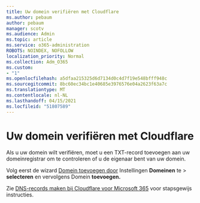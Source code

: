```yaml
---
title: Uw domein verifiëren met Cloudflare
ms.author: pebaum
author: pebaum
manager: scotv
ms.audience: Admin
ms.topic: article
ms.service: o365-administration
ROBOTS: NOINDEX, NOFOLLOW
localization_priority: Normal
ms.collection: Adm_O365
ms.custom:
- "1"
ms.openlocfilehash: a5dfaa215325d6d7134d0c4d7f19e548bfff948c
ms.sourcegitcommit: 8bc60ec34bc1e40685e3976576e04a2623f63a7c
ms.translationtype: MT
ms.contentlocale: nl-NL
ms.lasthandoff: 04/15/2021
ms.locfileid: "51807589"
---
```

# <a name="verify-your-domain-with-cloudflare"></a>Uw domein verifiëren met Cloudflare

Als u uw domein wilt verifiëren, moet u een TXT-record toevoegen aan uw domeinregistrar om te controleren of u de eigenaar bent van uw domein. 

Volg eerst de wizard [Domein toevoegen door](https://admin.microsoft.com/Adminportal#/Domains) Instellingen **Domeinen** te \> **selecteren** en vervolgens Domein **toevoegen.**
  
Zie [DNS-records maken bij Cloudflare voor Microsoft 365](https://docs.microsoft.com/microsoft-365/admin/dns/create-dns-records-at-cloudflare) voor stapsgewijs instructies.
